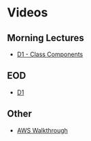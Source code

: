 # Videos

## Morning Lectures
- [D1 - Class Components](https://vimeo.com/538903882/33d96ea898)

## EOD 
- [D1](https://vimeo.com/538923936/7530933ba6)

## Other
- [AWS Walkthrough](https://vimeo.com/540876917/93bd927a0f)
